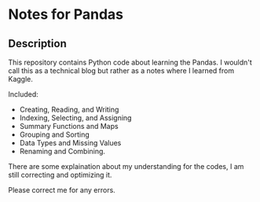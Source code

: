 # Notes for Pandas

## Description

This repository contains Python code about learning the Pandas.
I wouldn't call this as a technical blog but rather as a notes where I learned from Kaggle.

Included:
 - Creating, Reading, and Writing
 - Indexing, Selecting, and Assigning
 - Summary Functions and Maps
 - Grouping and Sorting
 - Data Types and Missing Values
 - Renaming and Combining.

There are some explaination about my understanding for the codes, I am still correcting and optimizing it.

Please correct me for any errors.
